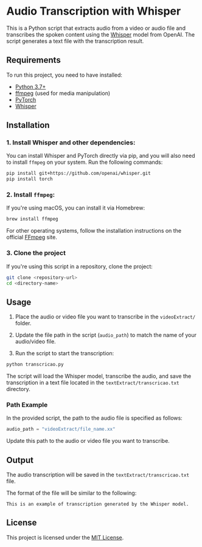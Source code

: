 # Audio Transcription with Whisper

This is a Python script that extracts audio from a video or audio file and transcribes the spoken content using the [Whisper](https://github.com/openai/whisper) model from OpenAI. The script generates a text file with the transcription result.

## Requirements

To run this project, you need to have installed:

- [Python 3.7+](https://www.python.org/downloads/)
- [ffmpeg](https://ffmpeg.org/download.html) (used for media manipulation)
- [PyTorch](https://pytorch.org/get-started/locally/)
- [Whisper](https://github.com/openai/whisper)

## Installation

### 1. Install Whisper and other dependencies:
You can install Whisper and PyTorch directly via pip, and you will also need to install `ffmpeg` on your system. Run the following commands:

```bash
pip install git+https://github.com/openai/whisper.git
pip install torch
```

### 2. Install `ffmpeg`:
If you're using macOS, you can install it via Homebrew:

```bash
brew install ffmpeg
```

For other operating systems, follow the installation instructions on the official [FFmpeg](https://ffmpeg.org/download.html) site.

### 3. Clone the project

If you're using this script in a repository, clone the project:

```bash
git clone <repository-url>
cd <directory-name>
```

## Usage

1. Place the audio or video file you want to transcribe in the `videoExtract/` folder.

2. Update the file path in the script (`audio_path`) to match the name of your audio/video file.

3. Run the script to start the transcription:

```bash
python transcricao.py
```

The script will load the Whisper model, transcribe the audio, and save the transcription in a text file located in the `textExtract/transcricao.txt` directory.

### Path Example

In the provided script, the path to the audio file is specified as follows:

```python
audio_path = "videoExtract/file_name.xx"
```

Update this path to the audio or video file you want to transcribe.

## Output

The audio transcription will be saved in the `textExtract/transcricao.txt` file.

The format of the file will be similar to the following:

```
This is an example of transcription generated by the Whisper model.
```

## License

This project is licensed under the [MIT License](LICENSE).
```
